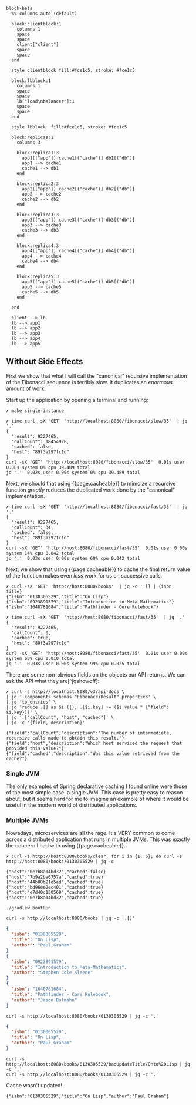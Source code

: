 ```mermaid!
block-beta
  %% columns auto (default)
  
  block:clientblock:1
    columns 1
    space
    space
    client["client"]
    space
    space
  end
  
  style clientblock fill:#fce1c5, stroke: #fce1c5
  
  block:lbblock:1
    columns 1
    space
    space
    lb["load\nbalancer"]:1
    space
    space
  end
  
  style lbblock  fill:#fce1c5, stroke: #fce1c5
  
  block:replicas:1
    columns 3
  
    block:replica1:3
      app1(["app"]) cache1[("cache")] db1[("db")]
      app1 --> cache1
      cache1 --> db1
    end
    
    block:replica2:3
      app2(["app"]) cache2[("cache")] db2[("db")]
      app2 --> cache2
      cache2 --> db2
    end
    
    block:replica3:3
      app3(["app"]) cache3[("cache")] db3[("db")]
      app3 --> cache3
      cache3 --> db3
    end
    
    block:replica4:3
      app4(["app"]) cache4[("cache")] db4[("db")]
      app4 --> cache4
      cache4 --> db4
    end
    
    block:replica5:3
      app5(["app"]) cache5[("cache")] db5[("db")]
      app5 --> cache5
      cache5 --> db5
    end
    
  end
  
  client --> lb
  lb --> app1
  lb --> app2
  lb --> app3
  lb --> app4
  lb --> app5
```



## Without Side Effects

First we show that what I will call the "canonical" recursive implementation of the Fibonacci sequence is terribly slow.
It duplicates an _enormous_ amount of work.

Start up the application by opening a terminal and running:

```shell
✗ make single-instance
```

```shell
✗ time curl -sX 'GET' 'http://localhost:8080/fibonacci/slow/35'  | jq '.'
{
  "result": 9227465,
  "callCount": 18454928,
  "cached": false,
  "host": "89f3a297fc1d"
}
curl -sX 'GET' 'http://localhost:8080/fibonacci/slow/35'  0.01s user 0.00s system 0% cpu 39.489 total
jq '.'  0.02s user 0.00s system 0% cpu 39.489 total
```

Next, we should that using {{page.cacheable}} to mimoize a recursive function _greatly_ reduces the duplicated work done
by the "canonical" implementation.

```shell
✗ time curl -sX 'GET' 'http://localhost:8080/fibonacci/fast/35'  | jq '.'
{
  "result": 9227465,
  "callCount": 34,
  "cached": false,
  "host": "89f3a297fc1d"
}
curl -sX 'GET' 'http://host:8080/fibonacci/fast/35'  0.01s user 0.00s system 14% cpu 0.042 total
jq '.'  0.03s user 0.00s system 60% cpu 0.042 total
```

Next, we show that using {{page.cacheable}} to cache the final return value of the function makes even _less_ work for
us on
successive calls.

```shell
✗ curl -sX 'GET' 'http://host:8080/books'  | jq -c '.[] | {isbn, title}'
{"isbn":"0130305529","title":"On Lisp"}
{"isbn":"0923891579","title":"Introduction to Meta-Mathematics"}
{"isbn":"1640781684","title":"Pathfinder - Core Rulebook"}
```

```shell
✗ time curl -sX 'GET' 'http://host:8080/fibonacci/fast/35'  | jq '.'
{
  "result": 9227465,
  "callCount": 0,
  "cached": true,
  "host": "89f3a297fc1d"
}
curl -sX 'GET' 'http://host:8080/fibonacci/fast/35'  0.01s user 0.00s system 65% cpu 0.010 total
jq '.'  0.03s user 0.00s system 99% cpu 0.025 total
```

There are some non-obvious fields on the objects our API returns. We can ask the API what they are[^jqshowoff]:

```shell
✗ curl -s http://localhost:8080/v3/api-docs \
| jq '.components.schemas."FibonacciResult".properties' \
| jq 'to_entries' \
| jq 'reduce .[] as $i ({}; .[$i.key] += ($i.value * {"field": $i.key}))' \
| jq '.["callCount", "host", "cached"]' \
| jq -c '{field, description}'

{"field":"callCount","description":"The number of intermediate, recursive calls made to obtain this result."}
{"field":"host","description":"Which host serviced the request that provided this value?"}
{"field":"cached","description":"Was this value retrieved from the cache?"}
```

### Single JVM

The only examples of Spring declarative caching I found online were those of the most simple case: a single JVM. This
case is pretty easy to reason about, but it seems hard for me to imagine
an example of where it would be useful in the modern world of distributed applications.

### Multiple JVMs

Nowadays, microservices are all the rage. It's VERY common to come across a distributed application that runs in
multiple JVMs. This was exactly the concern I had
with using {{page.cacheable}}.

```shell
✗ curl -s http://host:8080/books/clear; for i in {1..6}; do curl -s http://host:8080/books/0130305529 | jq -c
 
{"host":"0e7b8a14bd32","cached":false}
{"host":"7b9a2ba6757a","cached":true}
{"host":"44b88b21d5ad","cached":true}
{"host":"bd96ee2ec401","cached":true}
{"host":"e7d40c130569","cached":true}
{"host":"0e7b8a14bd32","cached":true}
```

```shell
./gradlew bootRun
```

```shell
curl -s http://localhost:8080/books | jq -c '.[]'
```

```json
{
  "isbn": "0130305529",
  "title": "On Lisp",
  "author": "Paul Graham"
}
{
  "isbn": "0923891579",
  "title": "Introduction to Meta-Mathematics",
  "author": "Stephen Cole Kleene"
}
{
  "isbn": "1640781684",
  "title": "Pathfinder - Core Rulebook",
  "author": "Jason Bulmahn"
}
```

```shell
curl -s http://localhost:8080/books/0130305529 | jq -c '.'
```

```json
{
  "isbn": "0130305529",
  "title": "On Lisp",
  "author": "Paul Graham"
}
```

```shell
curl -s http://localhost:8080/books/0130305529/badUpdateTitle/Onto%20Lisp | jq -c '.'
curl -s http://localhost:8080/books/0130305529 | jq -c '.'                           
```

Cache wasn't updated!

```jsonc
{"isbn":"0130305529","title":"On Lisp","author":"Paul Graham"}
```

